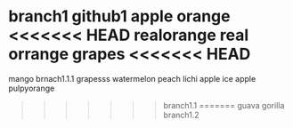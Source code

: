 branch1
github1
apple
orange
<<<<<<< HEAD
realorange
real orrange
grapes
<<<<<<< HEAD
=======
mango
brnach1.1.1
grapesss
watermelon
peach
lichi
apple
ice apple 
pulpyorange
>>>>>>> branch1.1
=======
guava
gorilla
>>>>>>> branch1.2
